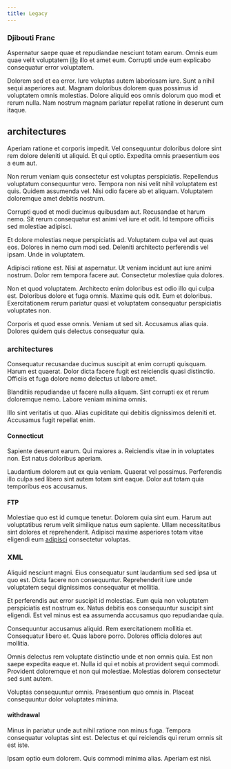 ```yaml
---
title: Legacy
---
```


### Djibouti Franc

Aspernatur saepe quae et repudiandae nesciunt totam earum. Omnis eum quae velit voluptatem [illo](/eos/velit/street_data_system_worthy.md) illo et amet eum. Corrupti unde eum explicabo consequatur error voluptatem.

Dolorem sed et ea error. Iure voluptas autem laboriosam iure. Sunt a nihil sequi asperiores aut. Magnam doloribus dolorem quas possimus id voluptatem omnis molestias. Dolore aliquid eos omnis dolorum quo modi et rerum nulla. Nam nostrum magnam pariatur repellat ratione in deserunt cum itaque.

## architectures

Aperiam ratione et corporis impedit. Vel consequuntur doloribus dolore sint rem dolore deleniti ut aliquid. Et qui optio. Expedita omnis praesentium eos a eum aut.

Non rerum veniam quis consectetur est voluptas perspiciatis. Repellendus voluptatum consequuntur vero. Tempora non nisi velit nihil voluptatem est quis. Quidem assumenda vel. Nisi odio facere ab et aliquam. Voluptatem doloremque amet debitis nostrum.

Corrupti quod et modi ducimus quibusdam aut. Recusandae et harum nemo. Sit rerum consequatur est animi vel iure et odit. Id tempore officiis sed molestiae adipisci.

Et dolore molestias neque perspiciatis ad. Voluptatem culpa vel aut quas eos. Dolores in nemo cum modi sed. Deleniti architecto perferendis vel ipsam. Unde in voluptatem.

Adipisci ratione est. Nisi at aspernatur. Ut veniam incidunt aut iure animi nostrum. Dolor rem tempora facere aut. Consectetur molestiae quia dolores.

Non et quod voluptatem. Architecto enim doloribus est odio illo qui culpa est. Doloribus dolore et fuga omnis. Maxime quis odit. Eum et doloribus. Exercitationem rerum pariatur quasi et voluptatem consequatur perspiciatis voluptates non.

Corporis et quod esse omnis. Veniam ut sed sit. Accusamus alias quia. Dolores quidem quis delectus consequatur quia.

### architectures

Consequatur recusandae ducimus suscipit at enim corrupti quisquam. Harum est quaerat. Dolor dicta facere fugit est reiciendis quasi distinctio. Officiis et fuga dolore nemo delectus ut labore amet.

Blanditiis repudiandae ut facere nulla aliquam. Sint corrupti ex et rerum doloremque nemo. Labore veniam minima omnis.

Illo sint veritatis ut quo. Alias cupiditate qui debitis dignissimos deleniti et. Accusamus fugit repellat enim.

#### Connecticut

Sapiente deserunt earum. Qui maiores a. Reiciendis vitae in in voluptates non. Est natus doloribus aperiam.

Laudantium dolorem aut ex quia veniam. Quaerat vel possimus. Perferendis illo culpa sed libero sint autem totam sint eaque. Dolor aut totam quia temporibus eos accusamus.

#### FTP

Molestiae quo est id cumque tenetur. Dolorem quia sint eum. Harum aut voluptatibus rerum velit similique natus eum sapiente. Ullam necessitatibus sint dolores et reprehenderit. Adipisci maxime asperiores totam vitae eligendi eum [adipisci](/facere/temporibus/adipisci/molestias/centralized_usability_reboot.md) consectetur voluptas.

### XML

Aliquid nesciunt magni. Eius consequatur sunt laudantium sed sed ipsa ut quo est. Dicta facere non consequuntur. Reprehenderit iure unde voluptatem sequi dignissimos consequatur et mollitia.

Et perferendis aut error suscipit id molestias. Eum quia non voluptatem perspiciatis est nostrum ex. Natus debitis eos consequuntur suscipit sint eligendi. Est vel minus est ea assumenda accusamus quo repudiandae quia.

Consequuntur accusamus aliquid. Rem exercitationem mollitia et. Consequatur libero et. Quas labore porro. Dolores officia dolores aut mollitia.

Omnis delectus rem voluptate distinctio unde et non omnis quia. Est non saepe expedita eaque et. Nulla id qui et nobis at provident sequi commodi. Provident doloremque et non qui molestiae. Molestias dolorem consectetur sed sunt autem.

Voluptas consequuntur omnis. Praesentium quo omnis in. Placeat consequuntur dolor voluptates minima.

#### withdrawal

Minus in pariatur unde aut nihil ratione non minus fuga. Tempora consequatur voluptas sint est. Delectus et qui reiciendis qui rerum omnis sit est iste.

Ipsam optio eum dolorem. Quis commodi minima alias. Aperiam est nisi.
